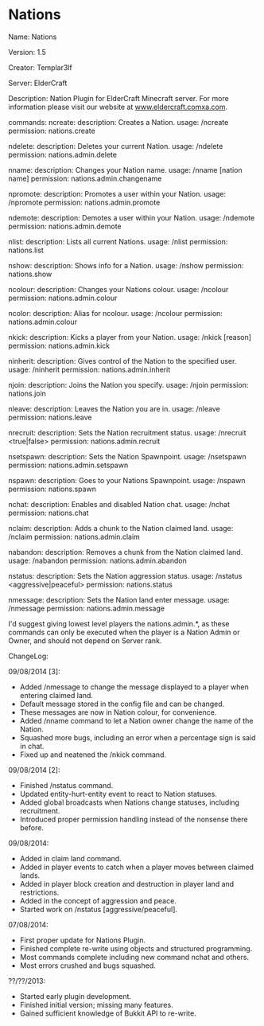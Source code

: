 Nations
=======

Name: Nations

Version: 1.5

Creator: Templar3lf

Server: ElderCraft

Description: Nation Plugin for ElderCraft Minecraft server. For more information please visit our website at www.eldercraft.comxa.com.

commands:
ncreate:
description: Creates a Nation.
usage: /ncreate <nation name>
permission: nations.create

ndelete:
description: Deletes your current Nation.
usage: /ndelete
permission: nations.admin.delete

nname:
description: Changes your Nation name.
usage: /nname [nation name]
permission: nations.admin.changename

npromote:
description: Promotes a user within your Nation.
usage: /npromote <player name>
permission: nations.admin.promote

ndemote:
description: Demotes a user within your Nation.
usage: /ndemote <player name>
permission: nations.admin.demote

nlist:
description: Lists all current Nations.
usage: /nlist
permission: nations.list

nshow:
description: Shows info for a Nation.
usage: /nshow <nation name>
permission: nations.show

ncolour:
description: Changes your Nations colour.
usage: /ncolour <colour>
permission: nations.admin.colour

ncolor:
description: Alias for ncolour.
usage: /ncolour <color>
permission: nations.admin.colour

nkick:
description: Kicks a player from your Nation.
usage: /nkick <player name> [reason]
permission: nations.admin.kick

ninherit:
description: Gives control of the Nation to the specified user.
usage: /ninherit <player name>
permission: nations.admin.inherit

njoin:
description: Joins the Nation you specify.
usage: /njoin <nation name>
permission: nations.join

nleave:
description: Leaves the Nation you are in.
usage: /nleave
permission: nations.leave

nrecruit:
description: Sets the Nation recruitment status.
usage: /nrecruit <true|false>
permission: nations.admin.recruit

nsetspawn:
description: Sets the Nation Spawnpoint.
usage: /nsetspawn
permission: nations.admin.setspawn

nspawn:
description: Goes to your Nations Spawnpoint.
usage: /nspawn
permission: nations.spawn

nchat:
description: Enables and disabled Nation chat.
usage: /nchat
permission: nations.chat

nclaim:
description: Adds a chunk to the Nation claimed land.
usage: /nclaim
permission: nations.admin.claim

nabandon:
description: Removes a chunk from the Nation claimed land.
usage: /nabandon
permission: nations.admin.abandon

nstatus:
description: Sets the Nation aggression status.
usage: /nstatus <aggressive|peaceful>
permission: nations.status

nmessage:
description: Sets the Nation land enter message.
usage: /nmessage <message>
permission: nations.admin.message

I'd suggest giving lowest level players the nations.admin.*, as these commands can only be executed when the player is a Nation Admin or Owner, and should not depend on Server rank.

ChangeLog:

09/08/2014 [3]:
- Added /nmessage to change the message displayed to a player when entering claimed land.
- Default message stored in the config file and can be changed.
- These messages are now in Nation colour, for convenience.
- Added /nname command to let a Nation owner change the name of the Nation.
- Squashed more bugs, including an error when a percentage sign is said in chat.
- Fixed up and neatened the /nkick command.

09/08/2014 [2]:
- Finished /nstatus command.
- Updated entity-hurt-entity event to react to Nation statuses.
- Added global broadcasts when Nations change statuses, including recruitment.
- Introduced proper permission handling instead of the nonsense there before.

09/08/2014:
- Added in claim land command.
- Added in player events to catch when a player moves between claimed lands.
- Added in player block creation and destruction in player land and restrictions.
- Added in the concept of aggression and peace.
- Started work on /nstatus [aggressive/peaceful].

07/08/2014:
- First proper update for Nations Plugin.
- Finished complete re-write using objects and structured programming.
- Most commands complete including new command nchat and others.
- Most errors crushed and bugs squashed.

??/??/2013:
- Started early plugin development.
- Finished initial version; missing many features.
- Gained sufficient knowledge of Bukkit API to re-write.
